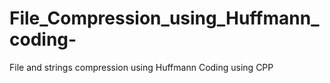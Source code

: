 # File_Compression_using_Huffmann_coding-
File and strings compression using Huffmann Coding using CPP
